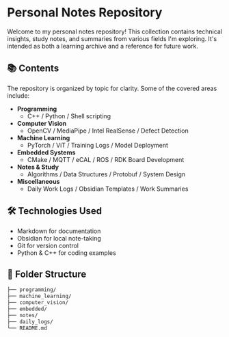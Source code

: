 # Personal Notes Repository

Welcome to my personal notes repository! This collection contains technical insights, study notes, and summaries from various fields I'm exploring. It's intended as both a learning archive and a reference for future work.

## 📚 Contents

The repository is organized by topic for clarity. Some of the covered areas include:

- **Programming**
  - C++ / Python / Shell scripting
- **Computer Vision**
  - OpenCV / MediaPipe / Intel RealSense / Defect Detection
- **Machine Learning**
  - PyTorch / ViT / Training Logs / Model Deployment
- **Embedded Systems**
  - CMake / MQTT / eCAL / ROS / RDK Board Development
- **Notes & Study**
  - Algorithms / Data Structures / Protobuf / System Design
- **Miscellaneous**
  - Daily Work Logs / Obsidian Templates / Work Summaries

## 🛠️ Technologies Used

- Markdown for documentation
- Obsidian for local note-taking
- Git for version control
- Python & C++ for coding examples

## 📁 Folder Structure

```bash
├── programming/
├── machine_learning/
├── computer_vision/
├── embedded/
├── notes/
├── daily_logs/
└── README.md
